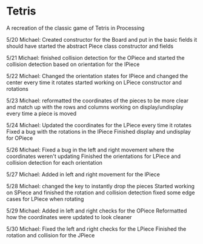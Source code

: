 # Tetris
A recreation of the classic game of Tetris in Processing

5/20
Michael:
  Created constructor for the Board and put in the basic fields it should have
  started the abstract Piece class constructor and fields

5/21
Michael:
  finished collision detection for the OPiece and started the collision detection based on orientation for the IPiece

5/22
Michael:
  Changed the orientation states for IPiece and changed the center every time it rotates
  started working on LPiece constructor and rotations

5/23
Michael:
  reformatted the coordinates of the pieces to be more clear and match up with the rows and columns
  working on display/undisplay every time a piece is moved

5/24
Michael:
  Updated the coordinates for the LPiece every time it rotates
  Fixed a bug with the rotations in the IPiece
  Finished display and undisplay for OPiece

5/26
Michael:
  Fixed a bug in the left and right movement where the coordinates weren't updating
  Finished the orientations for LPiece and collision detection for each orientation

5/27
Michael:
  Added in left and right movement for the IPiece

5/28
Michael:
  changed the key to instantly drop the pieces
  Started working on SPiece and finished the rotation and collision detection
  fixed some edge cases for LPiece when rotating

5/29
Michael:
  Added in left and right checks for the OPiece
  Reformatted how the coordinates were updated to look cleaner

5/30
Michael:
  Fixed the left and right checks for the LPiece
  Finished the rotation and collision for the JPiece
